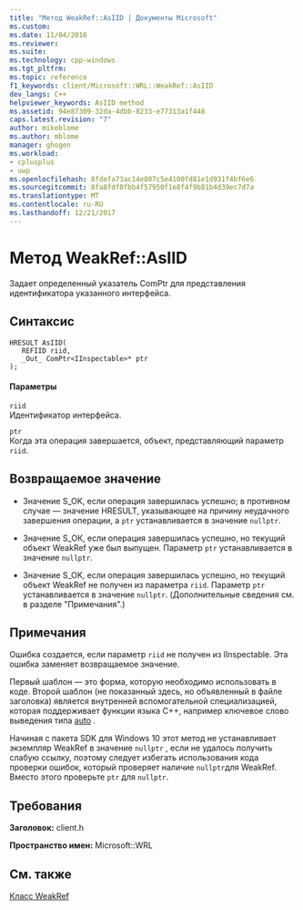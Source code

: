 ```yaml
---
title: "Метод WeakRef::AsIID | Документы Microsoft"
ms.custom: 
ms.date: 11/04/2016
ms.reviewer: 
ms.suite: 
ms.technology: cpp-windows
ms.tgt_pltfrm: 
ms.topic: reference
f1_keywords: client/Microsoft::WRL::WeakRef::AsIID
dev_langs: C++
helpviewer_keywords: AsIID method
ms.assetid: 94e87309-32da-4dbb-8233-e77313a1f448
caps.latest.revision: "7"
author: mikeblome
ms.author: mblome
manager: ghogen
ms.workload:
- cplusplus
- uwp
ms.openlocfilehash: 8fdefa73ac14e807c5e4100fd81e1d931f4bf6e6
ms.sourcegitcommit: 8fa8fdf0fbb4f57950f1e8f4f9b81b4d39ec7d7a
ms.translationtype: MT
ms.contentlocale: ru-RU
ms.lasthandoff: 12/21/2017
---
```

# <a name="weakrefasiid-method"></a>Метод WeakRef::AsIID
Задает определенный указатель ComPtr для представления идентификатора указанного интерфейса.  
  
## <a name="syntax"></a>Синтаксис  
  
```  
HRESULT AsIID(  
   REFIID riid,  
   _Out_ ComPtr<IInspectable>* ptr  
);  
```  
  
#### <a name="parameters"></a>Параметры  
 `riid`  
 Идентификатор интерфейса.  
  
 `ptr`  
 Когда эта операция завершается, объект, представляющий параметр `riid`.  
  
## <a name="return-value"></a>Возвращаемое значение  
  
-   Значение S_OK, если операция завершилась успешно; в противном случае — значение HRESULT, указывающее на причину неудачного завершения операции, а `ptr` устанавливается в значение `nullptr`.  
  
-   Значение S_ОК, если операция завершилась успешно, но текущий объект WeakRef уже был выпущен. Параметр `ptr` устанавливается в значение `nullptr`.  
  
-   Значение S_OK, если операция завершилась успешно, но текущий объект WeakRef не получен из параметра `riid`. Параметр `ptr` устанавливается в значение `nullptr`. (Дополнительные сведения см. в разделе "Примечания".)  
  
## <a name="remarks"></a>Примечания  
 Ошибка создается, если параметр `riid` не получен из IInspectable. Эта ошибка заменяет возвращаемое значение.  
  
 Первый шаблон — это форма, которую необходимо использовать в коде. Второй шаблон (не показанный здесь, но объявленный в файле заголовка) является внутренней вспомогательной специализацией, которая поддерживает функции языка C++, например ключевое слово выведения типа [auto](../cpp/auto-cpp.md) .  
  
 Начиная с пакета SDK для Windows 10 этот метод не устанавливает экземпляр WeakRef в значение `nullptr` , если не удалось получить слабую ссылку, поэтому следует избегать использования кода проверки ошибок, который проверяет наличие `nullptr`для WeakRef. Вместо этого проверьте `ptr` для `nullptr`.  
  
## <a name="requirements"></a>Требования  
 **Заголовок:** client.h  
  
 **Пространство имен:** Microsoft::WRL  
  
## <a name="see-also"></a>См. также  
 [Класс WeakRef](../windows/weakref-class.md)